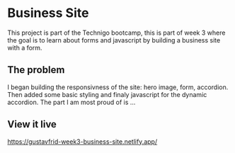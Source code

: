 # Business Site

This project is part of the Technigo bootcamp, this is part of week 3 where the goal is to learn about forms and javascript by building a business site with a form.

## The problem

I began building the responsivness of the site: hero image, form, accordion. Then added some basic styling and finaly javascript for the dynamic accordion. The part I am most proud of is ...

## View it live

https://gustavfrid-week3-business-site.netlify.app/
